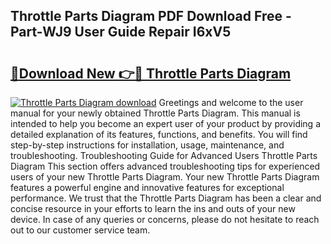 ## Throttle Parts Diagram PDF Download Free - Part-WJ9 User Guide Repair I6xV5

# <h2><a href="http://dfovk33.blite.top/?on=Throttle+Parts+Diagram">🔗Download New 👉🔴 Throttle Parts Diagram</a></h2>

[![Throttle Parts Diagram download](https://i.imgur.com/lujVjoI.png)](http://dfovk33.blite.top/?on=Throttle+Parts+Diagram)
Greetings and welcome to the user manual for your newly obtained Throttle Parts Diagram. This manual is intended to help you become an expert user of your product by providing a detailed explanation of its features, functions, and benefits. You will find step-by-step instructions for installation, usage, maintenance, and troubleshooting. Troubleshooting Guide for Advanced Users Throttle Parts Diagram This section offers advanced troubleshooting tips for experienced users of your new Throttle Parts Diagram. Your new Throttle Parts Diagram features a powerful engine and innovative features for exceptional performance. We trust that the Throttle Parts Diagram has been a clear and concise resource in your efforts to learn the ins and outs of your new device. In case of any queries or concerns, please do not hesitate to reach out to our customer service team.
